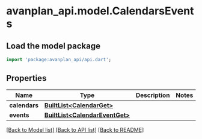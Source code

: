# avanplan_api.model.CalendarsEvents

## Load the model package
```dart
import 'package:avanplan_api/api.dart';
```

## Properties
Name | Type | Description | Notes
------------ | ------------- | ------------- | -------------
**calendars** | [**BuiltList&lt;CalendarGet&gt;**](CalendarGet.md) |  | 
**events** | [**BuiltList&lt;CalendarEventGet&gt;**](CalendarEventGet.md) |  | 

[[Back to Model list]](../README.md#documentation-for-models) [[Back to API list]](../README.md#documentation-for-api-endpoints) [[Back to README]](../README.md)


